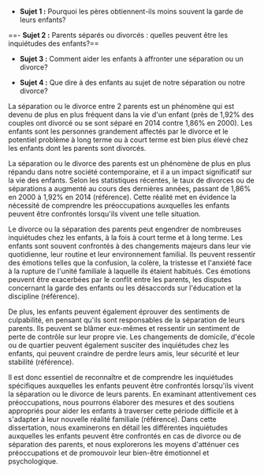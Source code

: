 
- **Sujet 1 :** Pourquoi les pères obtiennent-ils moins souvent la garde de leurs enfants?

==- **Sujet 2 :** Parents séparés ou divorcés : quelles peuvent être les inquiétudes des enfants?==

- **Sujet 3 :** Comment aider les enfants à affronter  une séparation ou un divorce?

- **Sujet 4 :** Que dire à des enfants au sujet de notre séparation ou  notre divorce?



La séparation ou le divorce entre 2 parents est un phénomène qui est devenu de plus en plus fréquent dans la vie d'un enfant (près de 1,92% des couples ont divorcé ou se sont séparé en 2014 contre 1,86% en 2000). Les enfants sont les personnes grandement affectés   par le divorce et le potentiel problème à long terme ou à court terme est bien plus élevé chez les enfants dont les parents sont divorcés. 

La séparation ou le divorce des parents est un phénomène de plus en plus répandu dans notre société contemporaine, et il a un impact significatif sur la vie des enfants. Selon les statistiques récentes, le taux de divorces ou de séparations a augmenté au cours des dernières années, passant de 1,86% en 2000 à 1,92% en 2014 (référence). Cette réalité met en évidence la nécessité de comprendre les préoccupations auxquelles les enfants peuvent être confrontés lorsqu'ils vivent une telle situation.

Le divorce ou la séparation des parents peut engendrer de nombreuses inquiétudes chez les enfants, à la fois à court terme et à long terme. Les enfants sont souvent confrontés à des changements majeurs dans leur vie quotidienne, leur routine et leur environnement familial. Ils peuvent ressentir des émotions telles que la confusion, la colère, la tristesse et l'anxiété face à la rupture de l'unité familiale à laquelle ils étaient habitués. Ces émotions peuvent être exacerbées par le conflit entre les parents, les disputes concernant la garde des enfants ou les désaccords sur l'éducation et la discipline (référence).

De plus, les enfants peuvent également éprouver des sentiments de culpabilité, en pensant qu'ils sont responsables de la séparation de leurs parents. Ils peuvent se blâmer eux-mêmes et ressentir un sentiment de perte de contrôle sur leur propre vie. Les changements de domicile, d'école ou de quartier peuvent également susciter des inquiétudes chez les enfants, qui peuvent craindre de perdre leurs amis, leur sécurité et leur stabilité (référence).

Il est donc essentiel de reconnaître et de comprendre les inquiétudes spécifiques auxquelles les enfants peuvent être confrontés lorsqu'ils vivent la séparation ou le divorce de leurs parents. En examinant attentivement ces préoccupations, nous pourrons élaborer des mesures et des soutiens appropriés pour aider les enfants à traverser cette période difficile et à s'adapter à leur nouvelle réalité familiale (référence). Dans cette dissertation, nous examinerons en détail les différentes inquiétudes auxquelles les enfants peuvent être confrontés en cas de divorce ou de séparation des parents, et nous explorerons les moyens d'atténuer ces préoccupations et de promouvoir leur bien-être émotionnel et psychologique.